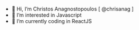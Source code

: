 - 👋 Hi, I’m Christos Anagnostopoulos [ @chrisanag ]
- 👀 I’m interested in Javascript
- 🌱 I’m currently coding in ReactJS

<!---
ChrisAnag/ChrisAnag is a ✨ special ✨ repository because its `README.md` (this file) appears on your GitHub profile.
You can click the Preview link to take a look at your changes.
--->
